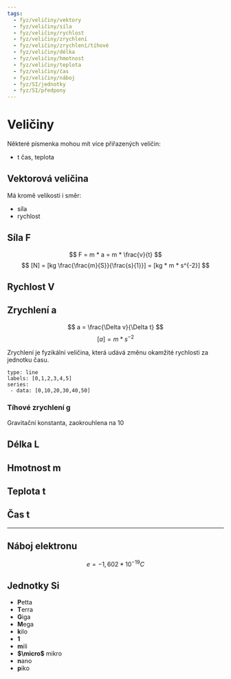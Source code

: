 ```yaml
---
tags:
  - fyz/veličiny/vektory
  - fyz/veličiny/síla
  - fyz/veličiny/rychlost
  - fyz/veličiny/zrychlení
  - fyz/veličiny/zrychlení/tíhové
  - fyz/veličiny/délka
  - fyz/veličiny/hmotnost
  - fyz/veličiny/teplota
  - fyz/veličiny/čas
  - fyz/veličiny/náboj
  - fyz/SI/jednotky
  - fyz/SI/předpony
---
```

# Veličiny
Některé písmenka mohou mít více přiřazených veličin:
- t čas, teplota

## Vektorová veličina
Má kromě velikosti i směr:
- síla
- rychlost
## Síla F
$$
F = m * a = m * \frac{v}{t}
$$
$$
[N] = [kg \frac{\frac{m}{S}}{\frac{s}{1}}] = [kg * m * s^{-2}]
$$
## Rychlost V
## Zrychlení a
$$ a = \frac{\Delta v}{\Delta t} $$
$$ [a] = m*s^{-2} $$

Zrychlení je fyzikální veličina, která udává změnu okamžité rychlosti za jednotku času.

```chart
type: line
labels: [0,1,2,3,4,5]
series:
 - data: [0,10,20,30,40,50]
```

### Tíhové zrychlení g
Gravitační konstanta, zaokrouhlena na 10
## Délka L
## Hmotnost m
## Teplota t
## Čas t
---
## Náboj elektronu
$$ e = -1,602*10^{-19} C $$
## Jednotky Si
- **P**etta
- **T**erra
- **G**iga
- **M**ega
- **k**ilo
- **1**
- **m**ili
- **$\micro$** mikro
- **n**ano
- **p**iko